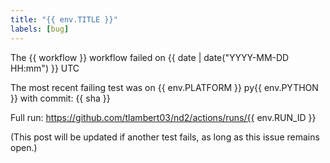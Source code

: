 ```yaml
---
title: "{{ env.TITLE }}"
labels: [bug]
---
```

The {{ workflow }} workflow failed on {{ date | date("YYYY-MM-DD HH:mm") }} UTC

The most recent failing test was on {{ env.PLATFORM }} py{{ env.PYTHON }}
with commit: {{ sha }}

Full run: https://github.com/tlambert03/nd2/actions/runs/{{ env.RUN_ID }}

(This post will be updated if another test fails, as long as this issue remains open.)
